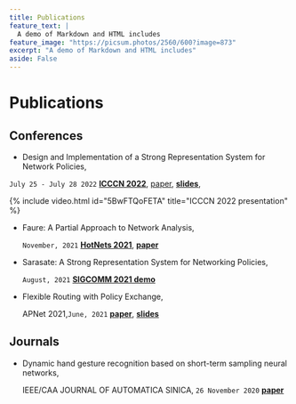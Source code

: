```yaml
---
title: Publications
feature_text: |
  A demo of Markdown and HTML includes
feature_image: "https://picsum.photos/2560/600?image=873"
excerpt: "A demo of Markdown and HTML includes"
aside: False
---
```


# Publications

## Conferences

- Design and Implementation of a Strong Representation System for Network Policies, 

`July 25 - July 28 2022`
[**ICCCN 2022**](http://www.icccn.org/),
[paper](/),
[**slides**](/docs/icccn2022/icccn2022-v2-7.key),

{% include video.html id="5BwFTQoFETA" title="ICCCN 2022 presentation" %}


- Faure: A Partial Approach to Network Analysis,
  
  `November, 2021` 
  [**HotNets 2021**](https://conferences.sigcomm.org/hotnets/2021/), 
  [**paper**](http://anduowang.github.io/docs/faure.pdf)


- Sarasate: A Strong Representation System for Networking Policies, 
 
  `August, 2021`
  [**SIGCOMM 2021 demo**](https://anduowang.github.io/docs/sigcomm2021demo.pdf)


- Flexible Routing with Policy Exchange,  
  
  APNet 2021,`June, 2021`
  [**paper**](https://conferences.sigcomm.org/events/apnet2021/papers/apnet2021-2.pdf), 
  [**slides**](docs/apnet2021/apnet21-talk.key)


## Journals


- Dynamic hand gesture recognition based on short-term sampling neural networks, 
  
  IEEE/CAA JOURNAL OF AUTOMATICA SINICA, `26 November 2020`
  [**paper**](https://ieeexplore.ieee.org/document/9272702)

